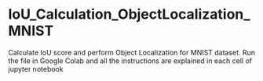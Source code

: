 # IoU_Calculation_ObjectLocalization_MNIST
Calculate IoU score and perform Object Localization for MNIST dataset.
Run the file in Google Colab and all the instructions are explained in each cell of jupyter notebook
